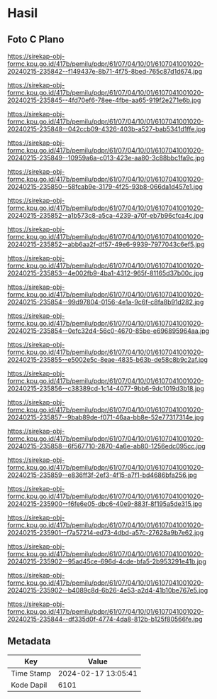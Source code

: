 # Hasil

## Foto C Plano

https://sirekap-obj-formc.kpu.go.id/417b/pemilu/pdpr/61/07/04/10/01/6107041001020-20240215-235842--f149437e-8b71-4f75-8bed-765c87d1d674.jpg

https://sirekap-obj-formc.kpu.go.id/417b/pemilu/pdpr/61/07/04/10/01/6107041001020-20240215-235845--4fd70ef6-78ee-4fbe-aa65-919f2e271e6b.jpg

https://sirekap-obj-formc.kpu.go.id/417b/pemilu/pdpr/61/07/04/10/01/6107041001020-20240215-235848--042ccb09-4326-403b-a527-bab5341d1ffe.jpg

https://sirekap-obj-formc.kpu.go.id/417b/pemilu/pdpr/61/07/04/10/01/6107041001020-20240215-235849--10959a6a-c013-423e-aa80-3c88bbc1fa9c.jpg

https://sirekap-obj-formc.kpu.go.id/417b/pemilu/pdpr/61/07/04/10/01/6107041001020-20240215-235850--58fcab9e-3179-4f25-93b8-066da1d457e1.jpg

https://sirekap-obj-formc.kpu.go.id/417b/pemilu/pdpr/61/07/04/10/01/6107041001020-20240215-235852--a1b573c8-a5ca-4239-a70f-eb7b96cfca4c.jpg

https://sirekap-obj-formc.kpu.go.id/417b/pemilu/pdpr/61/07/04/10/01/6107041001020-20240215-235852--abb6aa2f-df57-49e6-9939-7977043c6ef5.jpg

https://sirekap-obj-formc.kpu.go.id/417b/pemilu/pdpr/61/07/04/10/01/6107041001020-20240215-235853--4e002fb9-4ba1-4312-965f-81165d37b00c.jpg

https://sirekap-obj-formc.kpu.go.id/417b/pemilu/pdpr/61/07/04/10/01/6107041001020-20240215-235854--99d97804-0156-4e1a-9c6f-c8fa8b91d282.jpg

https://sirekap-obj-formc.kpu.go.id/417b/pemilu/pdpr/61/07/04/10/01/6107041001020-20240215-235854--0efc32d4-56c0-4670-85be-e696895964aa.jpg

https://sirekap-obj-formc.kpu.go.id/417b/pemilu/pdpr/61/07/04/10/01/6107041001020-20240215-235855--e5002e5c-8eae-4835-b63b-de58c8b9c2af.jpg

https://sirekap-obj-formc.kpu.go.id/417b/pemilu/pdpr/61/07/04/10/01/6107041001020-20240215-235856--c38389cd-1c14-4077-9bb6-9dc1019d3b18.jpg

https://sirekap-obj-formc.kpu.go.id/417b/pemilu/pdpr/61/07/04/10/01/6107041001020-20240215-235857--9bab89de-f071-46aa-bb8e-52e77317314e.jpg

https://sirekap-obj-formc.kpu.go.id/417b/pemilu/pdpr/61/07/04/10/01/6107041001020-20240215-235858--6f567710-2870-4a6e-ab80-1256edc095cc.jpg

https://sirekap-obj-formc.kpu.go.id/417b/pemilu/pdpr/61/07/04/10/01/6107041001020-20240215-235859--e836ff3f-2ef3-4f15-a7f1-bd4686bfa256.jpg

https://sirekap-obj-formc.kpu.go.id/417b/pemilu/pdpr/61/07/04/10/01/6107041001020-20240215-235900--f6fe6e05-dbc6-40e9-883f-8f195a5de315.jpg

https://sirekap-obj-formc.kpu.go.id/417b/pemilu/pdpr/61/07/04/10/01/6107041001020-20240215-235901--f7a57214-ed73-4dbd-a57c-27628a9b7e62.jpg

https://sirekap-obj-formc.kpu.go.id/417b/pemilu/pdpr/61/07/04/10/01/6107041001020-20240215-235902--95ad45ce-696d-4cde-bfa5-2b953291e41b.jpg

https://sirekap-obj-formc.kpu.go.id/417b/pemilu/pdpr/61/07/04/10/01/6107041001020-20240215-235902--b4089c8d-6b26-4e53-a2d4-41b10be767e5.jpg

https://sirekap-obj-formc.kpu.go.id/417b/pemilu/pdpr/61/07/04/10/01/6107041001020-20240215-235844--df335d0f-4774-4da8-812b-b125f80566fe.jpg


## Metadata

| Key        | Value               |
| ---------- | ------------------- |
| Time Stamp | 2024-02-17 13:05:41 |
| Kode Dapil | 6101                |



